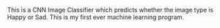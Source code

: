This is a CNN Image Classifier which predicts whether the image type is Happy or Sad. This is my first ever machine learning program.
